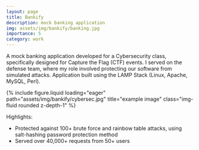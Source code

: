 ```yaml
---
layout: page
title: Bankify
description: mock banking application
img: assets/img/bankify/banking.jpg
importance: 5
category: work
---
```


A mock banking application developed for a Cybersecurity class, specifically designed for Capture the Flag (CTF) events. I served on the defense team, where my role involved protecting our software from simulated attacks. Application built using the LAMP Stack (Linux, Apache, MySQL, Perl).

<div class="row">
    <div class="col-sm mt-3 mt-md-0">
        {% include figure.liquid loading="eager" path="assets/img/bankify/cybersec.jpg" title="example image" class="img-fluid rounded z-depth-1" %}
    </div>
</div>

Highlights:

- Protected against 100+ brute force and rainbow table attacks, using salt-hashing password protection method
- Served over 40,000+ requests from 50+ users
